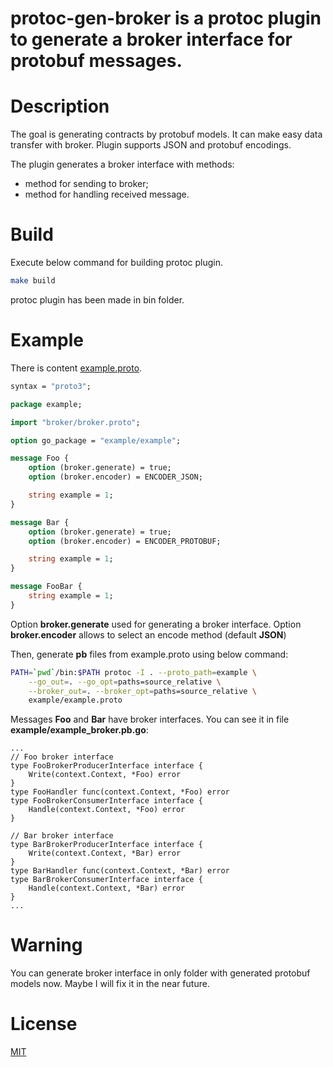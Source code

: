 # protoc-gen-broker is a protoc plugin to generate a broker interface for protobuf messages.

# Description
The goal is generating contracts by protobuf models. It can make easy data transfer with broker. Plugin supports JSON and protobuf encodings.

The plugin generates a broker interface with methods:
- method for sending to broker;
- method for handling received message.

# Build
Execute below command for building protoc plugin.
```sh
make build
```
protoc plugin has been made in bin folder.

# Example

There is content [example.proto](example/example.proto).
```protobuf
syntax = "proto3";

package example;

import "broker/broker.proto";

option go_package = "example/example";

message Foo {
    option (broker.generate) = true;
    option (broker.encoder) = ENCODER_JSON;

    string example = 1;
}

message Bar {
    option (broker.generate) = true;
    option (broker.encoder) = ENCODER_PROTOBUF;

    string example = 1;
}

message FooBar {
    string example = 1;
}
```

Option __broker.generate__ used for generating a broker interface. Option __broker.encoder__ allows to select an encode method (default __JSON__)

Then, generate __pb__ files from example.proto using below command:
```sh
PATH=`pwd`/bin:$PATH protoc -I . --proto_path=example \
    --go_out=. --go_opt=paths=source_relative \
    --broker_out=. --broker_opt=paths=source_relative \
    example/example.proto
```

Messages __Foo__ and __Bar__ have broker interfaces. You can see it in file __example/example_broker.pb.go__:
```golang
...
// Foo broker interface
type FooBrokerProducerInterface interface {
	Write(context.Context, *Foo) error
}
type FooHandler func(context.Context, *Foo) error
type FooBrokerConsumerInterface interface {
	Handle(context.Context, *Foo) error
}

// Bar broker interface
type BarBrokerProducerInterface interface {
	Write(context.Context, *Bar) error
}
type BarHandler func(context.Context, *Bar) error
type BarBrokerConsumerInterface interface {
	Handle(context.Context, *Bar) error
}
...
```

# Warning
You can generate broker interface in only folder with generated protobuf models now. Maybe I will fix it in the near future.

# License
[MIT](LICENSE)
